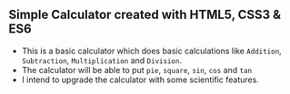 ## Simple Calculator created with HTML5, CSS3 & ES6

- This is a basic calculator which does basic calculations like ```Addition```, ```Subtraction```, ```Multiplication``` and ```Division```. 
- The calculator will be able to put ```pie```, ```square```, ```sin```, ```cos``` and ```tan```
- I intend to upgrade the calculator with some scientific features. 